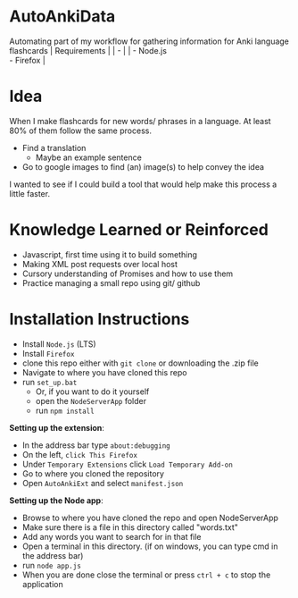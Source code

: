 # AutoAnkiData
Automating part of my workflow for gathering information for Anki language flashcards 
| Requirements | 
| - |
| - Node.js <br> - Firefox    |

# Idea
When I make flashcards for new words/ phrases in a language. At least 80% of them follow the same process.
- Find a translation
  - Maybe an example sentence 
- Go to google images to find (an) image(s) to help convey the idea

I wanted to see if I could build a tool that would help make this process a little faster.

# Knowledge Learned or Reinforced
- Javascript, first time using it to build something
- Making XML post requests over local host
- Cursory understanding of Promises and how to use them
- Practice managing a small repo using git/ github

# Installation Instructions
- Install `Node.js` (LTS)
- Install `Firefox`
- clone this repo either with `git clone` or downloading the .zip file
- Navigate to where you have cloned this repo
-  run `set_up.bat`
   - Or, if you want to do it yourself
   - open the `NodeServerApp` folder
   - run `npm install`

<b>Setting up the extension</b>:
- In the address bar type `about:debugging`
- On the left, `click This Firefox`
- Under `Temporary Extensions` click `Load Temporary Add-on`
- Go to where you cloned the repository
- Open `AutoAnkiExt`  and select `manifest.json`

<b>Setting up the Node app</b>:
- Browse to where you have cloned the repo and open NodeServerApp
- Make sure there is a file in this directory called "words.txt"
- Add any words you want to search for in that file
- Open a terminal in this directory. (if on windows, you can type cmd in the address bar)
- run `node app.js`
- When you are done close the terminal or press `ctrl + c` to stop the application
